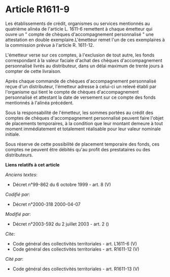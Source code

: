 # Article R1611-9

Les établissements de crédit, organismes ou services mentionnés au quatrième alinéa de l'article L. 1611-6 remettent à chaque
émetteur qui ouvre un " compte de chèques d'accompagnement personnalisé " une attestation en double exemplaire.L'émetteur
remet l'un de ces exemplaires à la commission prévue à l'article R. 1611-12.

L'émetteur verse sur ces comptes, à l'exclusion de tout autre, les fonds correspondant à la valeur faciale d'achat des
chèques d'accompagnement personnalisé livrés au distributeur, dans un délai maximum de trente jours à compter de cette
livraison. 

Après chaque commande de chèques d'accompagnement personnalisé reçue d'un distributeur, l'émetteur adresse à celui-ci un
relevé établi par l'organisme qui tient le compte de chèques d'accompagnement personnalisé et attestant la date de versement
sur ce compte des fonds mentionnés à l'alinéa précédent. 

Sous la responsabilité de l'émetteur, les sommes portées au crédit des comptes de chèques d'accompagnement personnalisé
peuvent faire l'objet de placements temporaires, à la condition que leur montant demeure à tout moment immédiatement et
totalement réalisable pour leur valeur nominale initiale. 

Sous réserve de cette possibilité de placement temporaire des fonds, ces comptes ne peuvent être débités qu'au profit des
prestataires ou des distributeurs.

**Liens relatifs à cet article**

_Anciens textes_:

  - Décret n°99-862 du 6 octobre 1999 - art. 8 (V)

_Codifié par_:

  - Décret n°2000-318 2000-04-07

_Modifié par_:

  - Décret n°2003-592 du 2 juillet 2003 - art. 2 ()

_Cite_:

  - Code général des collectivités territoriales - art. L1611-6 (V)
  - Code général des collectivités territoriales - art. R1611-12 (V)

_Cité par_:

  - Code général des collectivités territoriales - art. R1611-13 (V)

